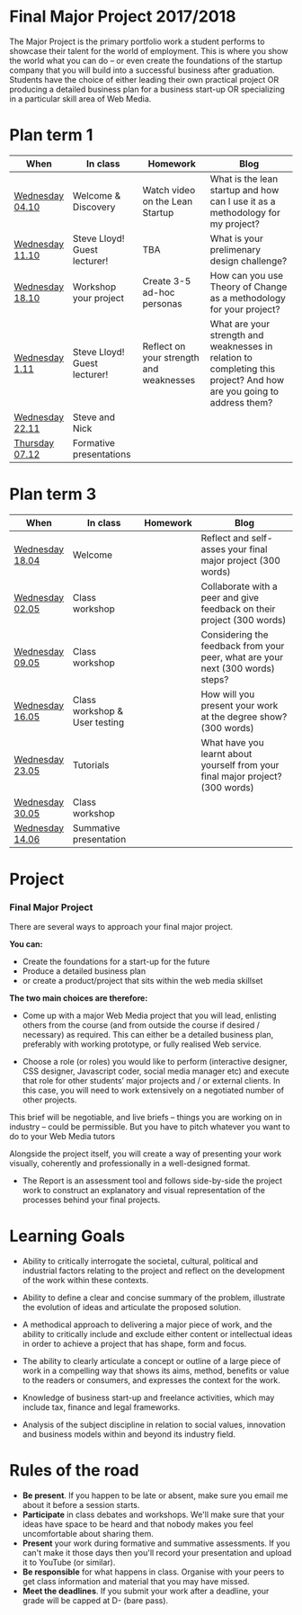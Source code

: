 # Final Major Project 2017/2018

The Major Project is the primary portfolio work a student performs to showcase their talent for the world of employment. This is where you show the world what you can do – or even create the foundations of the startup company that you will build into a successful business after graduation. Students have the choice of either leading their own practical project OR producing a detailed business plan for a business start-up OR specializing in a particular skill area of Web Media.

# Plan term 1

When | In class | Homework | Blog
---- | -------- | -------- | ----
[Wednesday<br>04.10](sessions/01)| Welcome & Discovery | Watch video on the Lean Startup | What is the lean startup and how can I use it as a methodology for my project?
[Wednesday<br>11.10](sessions/02)| Steve Lloyd! Guest lecturer! | TBA | What is your prelimenary design challenge?
[Wednesday<br>18.10](sessions/03)| Workshop your project | Create 3-5 ad-hoc personas | How can you use Theory of Change as a methodology for your project?
[Wednesday<br>1.11](sessions/04)| Steve Lloyd! Guest lecturer! | Reflect on your strength and weaknesses | What are your strength and weaknesses in relation to completing this project? And how are you going to address them?
[Wednesday<br>22.11](sessions/06)| Steve and Nick |  |
[Thursday<br>07.12](sessions/07)| Formative presentations

# Plan term 3

When | In class | Homework | Blog
---- | -------- | -------- | ----
[Wednesday<br>18.04](sessions/08)| Welcome | | Reflect and self-asses your final major project (300 words)
[Wednesday<br>02.05](sessions/09)| Class workshop | | Collaborate with a peer and give feedback on their project (300 words)
[Wednesday<br>09.05](sessions/10)| Class workshop | | Considering the feedback from your peer, what are your next (300 words) steps?  
[Wednesday<br>16.05](sessions/11)| Class workshop & User testing | | How will you present your work at the degree show? (300 words)
[Wednesday<br>23.05](sessions/12)| Tutorials | | What have you learnt about yourself from your final major project? (300 words)
[Wednesday<br>30.05](sessions/13)| Class workshop |
[Wednesday<br>14.06](sessions/14)| Summative presentation |

# Project

### Final Major Project

There are several ways to approach your final major project.

**You can:**

* Create the foundations for a start-up for the future
* Produce a detailed business plan
* or create a product/project that sits within the web media skillset

**The two main choices are therefore:**

* Come up with a major Web Media project that you will lead, enlisting others from the course (and from outside the course if desired / necessary) as required. This can either be a detailed business plan, preferably with working prototype, or fully realised Web service.

* Choose a role (or roles) you would like to perform (interactive designer, CSS designer, Javascript coder, social media manager etc) and execute that role for other students’ major projects and / or external clients. In this case, you will need to work extensively on a negotiated number of other projects.

This brief will be negotiable, and live briefs – things you are working on in industry – could be permissible. But you have to pitch whatever you want to do to your Web Media tutors

Alongside the project itself, you will create a way of presenting your work visually, coherently and professionally in a well-designed format.

* The Report is an assessment tool and follows side-by-side the project work to construct an explanatory and visual representation of the processes behind your final projects.


# Learning Goals

* Ability to critically interrogate the societal, cultural, political and industrial factors relating to the project and reflect on the development of the work within these contexts.

* Ability to define a clear and concise summary of the problem, illustrate the evolution of ideas and articulate the proposed solution.

* A methodical approach to delivering a major piece of work, and the ability to critically include and exclude either content or intellectual ideas in order to achieve a project that has shape, form and focus.

* The ability to clearly articulate a concept or outline of a large piece of work in a compelling way that shows its aims, method, benefits or value to the readers or consumers, and expresses the context for the work.

* Knowledge of business start-up and freelance activities, which may include tax, finance and legal frameworks.

* Analysis of the subject discipline in relation to social values, innovation and business models within and beyond its industry field.


# Rules of the road

* **Be present**. If you happen to be late or absent, make sure you email me about it before a session starts.
* **Participate** in class debates and workshops. We'll make sure that your ideas have space to be heard and that nobody makes you feel uncomfortable about sharing them.
* **Present** your work during formative and summative assessments. If you can't make it those days then you'll record your presentation and upload it to YouTube (or similar).
* **Be responsible** for what happens in class. Organise with your peers to get class information and material that you may have missed.
* **Meet the deadlines**. If you submit your work after a deadline, your grade will be capped at D- (bare pass).

